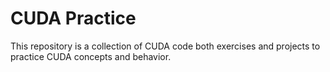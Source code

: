 # CUDA Practice

This repository is a collection of CUDA code both exercises and projects to practice CUDA concepts and behavior.
